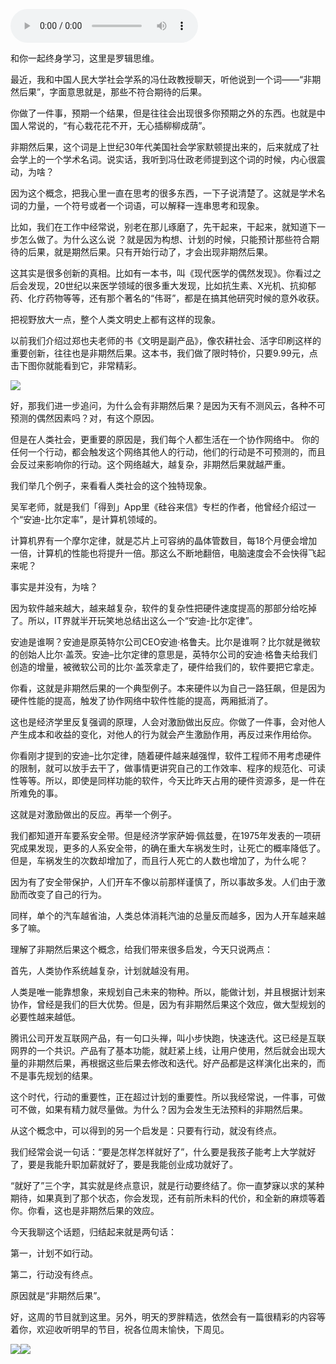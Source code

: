<audio src="http://igetoss.cdn.igetget.com/mp3/201707/27/201707272138544984018354.mp3" controls="controls">您的浏览器不支持 audio 标签。</audio><p>和你一起终身学习，这里是罗辑思维。</p><p>最近，我和中国人民大学社会学系的冯仕政教授聊天，听他说到一个词——“非期然后果”，字面意思就是，那些不符合期待的后果。</p><p>你做了一件事，预期一个结果，但是往往会出现很多你预期之外的东西。也就是中国人常说的，“有心栽花花不开，无心插柳柳成荫”。</p><p>非期然后果，这个词是上世纪30年代美国社会学家默顿提出来的，后来就成了社会学上的一个学术名词。说实话，我听到冯仕政老师提到这个词的时候，内心很震动，为啥？</p><p>因为这个概念，把我心里一直在思考的很多东西，一下子说清楚了。这就是学术名词的力量，一个符号或者一个词语，可以解释一连串思考和现象。</p><p>比如，我们在工作中经常说，别老在那儿琢磨了，先干起来，干起来，就知道下一步怎么做了。为什么这么说 ？就是因为构想、计划的时候，只能预计那些符合期待的后果，就是期然后果。只有开始行动了，才会出现非期然后果。</p><p>这其实是很多创新的真相。比如有一本书，叫《现代医学的偶然发现》。你看过之后会发现，20世纪以来医学领域的很多重大发现，比如抗生素、X光机、抗抑郁药、化疗药物等等，还有那个著名的“伟哥”，都是在搞其他研究时候的意外收获。</p><p>把视野放大一点，整个人类文明史上都有这样的现象。</p><p>以前我们介绍过郑也夫老师的书《文明是副产品》，像农耕社会、活字印刷这样的重要创新，往往也是非期然后果。这本书，我们做了限时特价，只要9.99元，点击下图你就能看到它，非常精彩。</p><img src="https://piccdn.igetget.com/img/201707/27/201707272136084870634088.jpg" /><p>好，那我们进一步追问，为什么会有非期然后果？是因为天有不测风云，各种不可预测的偶然因素吗？对，有这个原因。</p><p>但是在人类社会，更重要的原因是，我们每个人都生活在一个协作网络中。 你的任何一个行动，都会触发这个网络其他人的行动，他们的行动是不可预测的，而且会反过来影响你的行动。这个网络越大，越复杂，非期然后果就越严重。</p><p>我们举几个例子，来看看人类社会的这个独特现象。</p><p>吴军老师，就是我们「得到」App里《硅谷来信》专栏的作者，他曾经介绍过一个“安迪-比尔定率”，是计算机领域的。</p><p>计算机界有一个摩尔定律，就是芯片上可容纳的晶体管数目，每18个月便会增加一倍，计算机的性能也将提升一倍。那这么不断地翻倍，电脑速度会不会快得飞起来呢？</p><p>事实是并没有，为啥？</p><p>因为软件越来越大，越来越复杂，软件的复杂性把硬件速度提高的那部分给吃掉了。所以，IT界就半开玩笑地总结出这么一个“安迪-比尔定律”。</p><p>安迪是谁啊？安迪是原英特尔公司CEO安迪·格鲁夫。比尔是谁啊？比尔就是微软的创始人比尔·盖茨。安迪–比尔定律的意思是，英特尔公司的安迪·格鲁夫给我们创造的增量，被微软公司的比尔·盖茨拿走了，硬件给我们的，软件要把它拿走。</p><p>你看，这就是非期然后果的一个典型例子。本来硬件以为自己一路狂飙，但是因为硬件性能的提高，触发了协作网络中软件性能的提高，两厢抵消了。</p><p>这也是经济学里反复强调的原理，人会对激励做出反应。你做了一件事，会对他人产生成本和收益的变化，对他人的行为就会产生激励作用，再反过来作用给你。</p><p>你看刚才提到的安迪–比尔定律，随着硬件越来越强悍，软件工程师不用考虑硬件的限制，就可以放手去干了，做事情更讲究自己的工作效率、程序的规范化、可读性等等。所以，即使是同样功能的软件，今天比昨天占用的硬件资源多，是一件在所难免的事。</p><p>这就是对激励做出的反应。再举一个例子。</p><p>我们都知道开车要系安全带。但是经济学家萨姆·佩兹曼，在1975年发表的一项研究成果发现，更多的人系安全带，的确在重大车祸发生时，让死亡的概率降低了。但是，车祸发生的次数却增加了，而且行人死亡的人数也增加了，为什么呢？</p><p>因为有了安全带保护，人们开车不像以前那样谨慎了，所以事故多发。人们由于激励而改变了自己的行为。</p><p>同样，单个的汽车越省油，人类总体消耗汽油的总量反而越多，因为人开车越来越多了嘛。</p><p>理解了非期然后果这个概念，给我们带来很多启发，今天只说两点：</p><p>首先，人类协作系统越复杂，计划就越没有用。</p><p>人类是唯一能靠想象，来规划自己未来的物种。所以，能做计划，并且根据计划来协作，曾经是我们的巨大优势。但是，因为有非期然后果这个效应，做大型规划的必要性越来越低。</p><p>腾讯公司开发互联网产品，有一句口头禅，叫小步快跑，快速迭代。这已经是互联网界的一个共识。产品有了基本功能，就赶紧上线，让用户使用，然后就会出现大量的非期然后果，再根据这些后果去修改和迭代。好产品都是这样演化出来的，而不是事先规划的结果。</p><p>这个时代，行动的重要性，正在超过计划的重要性。所以我经常说，一件事，可做可不做，如果有精力就尽量做。为什么？因为会发生无法预料的非期然后果。</p><p>从这个概念中，可以得到的另一个启发是：只要有行动，就没有终点。</p><p>我们经常会说一句话：“要是怎样怎样就好了”，什么要是我孩子能考上大学就好了，要是我能升职加薪就好了，要是我能创业成功就好了。</p><p>“就好了”三个字，其实就是终点意识，就是行动要终结了。你一直梦寐以求的某种期待，如果真到了那个状态，你会发现，还有前所未料的代价，和全新的麻烦等着你。你看，这也是非期然后果的效应。</p><p>今天我聊这个话题，归结起来就是两句话：</p><p>第一，计划不如行动。</p><p>第二，行动没有终点。</p><p>原因就是“非期然后果”。</p><p>好，这周的节目就到这里。另外，明天的罗胖精选，依然会有一篇很精彩的内容等着你，欢迎收听明早的节目，祝各位周末愉快，下周见。</p><img src="https://piccdn.igetget.com/img/201707/27/201707272137075140438029.jpg" /><img src="https://piccdn.igetget.com/img/201707/27/201707272138088743397367.jpg" />